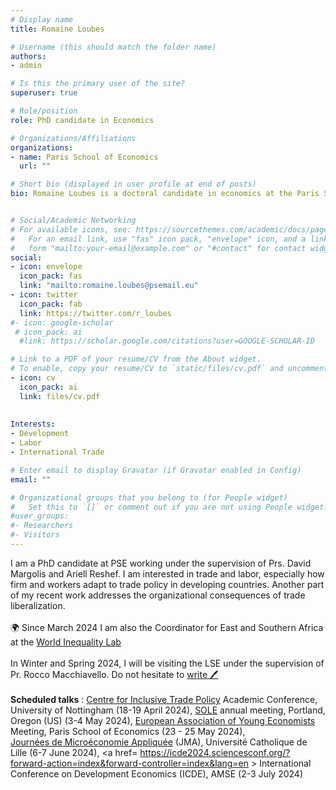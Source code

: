 ```yaml
---
# Display name
title: Romaine Loubes

# Username (this should match the folder name)
authors:
- admin

# Is this the primary user of the site?
superuser: true

# Role/position
role: PhD candidate in Economics

# Organizations/Affiliations
organizations:
- name: Paris School of Economics
  url: ""

# Short bio (displayed in user profile at end of posts)
bio: Romaine Loubes is a doctoral candidate in economics at the Paris School of Economics, working in trade, labor and development. 


# Social/Academic Networking
# For available icons, see: https://sourcethemes.com/academic/docs/page-builder/#icons
#   For an email link, use "fas" icon pack, "envelope" icon, and a link in the
#   form "mailto:your-email@example.com" or "#contact" for contact widget.
social:
- icon: envelope
  icon_pack: fas
  link: "mailto:romaine.loubes@psemail.eu"
- icon: twitter
  icon_pack: fab
  link: https://twitter.com/r_loubes
#- icon: google-scholar
 # icon_pack: ai
  #link: https://scholar.google.com/citations?user=GOOGLE-SCHOLAR-ID

# Link to a PDF of your resume/CV from the About widget.
# To enable, copy your resume/CV to `static/files/cv.pdf` and uncomment the lines below.
- icon: cv
  icon_pack: ai
  link: files/cv.pdf
  
  
Interests:
- Development 
- Labor 
- International Trade

# Enter email to display Gravatar (if Gravatar enabled in Config)
email: ""

# Organizational groups that you belong to (for People widget)
#   Set this to `[]` or comment out if you are not using People widget.
#user_groups:
#- Researchers
#- Visitors
---
```


I am a PhD candidate at PSE working under the supervision of Prs. David Margolis and Ariell Reshef. I am interested in trade and labor, especially how firm and workers adapt to trade policy in developing countries. Another part of my recent work addresses the organizational consequences of trade liberalization. <br><br>
&#127757; Since March 2024 I am also the Coordinator for East and Southern Africa at the <a href= https://inequalitylab.world/en/ ></u> World Inequality Lab</a></u> <br><br>
In Winter and Spring 2024, I will be visiting the LSE under the supervision of Pr. Rocco Macchiavello. Do not hesitate to <a href = mailto:romaine.loubes@psemail.eu></u>write :pen:</a></u> <br><br>
**Scheduled talks** : <a href= https://citp.ac.uk/academic-conference ></u> Centre for Inclusive Trade Policy</a></u> Academic Conference, University of Nottingham (18-19 April 2024), 
<a href = https://www.sole-jole.org/upcoming-meeting ></u> SOLE</a></u> annual meeting, Portland, Oregon (US) (3-4 May 2024),
<a href= https://www.eaye.info/eayeam/2024-edition ></u> European Association of Young Economists</a></u> Meeting, Paris School of Economics (23 - 25 May 2024),  
<a href= https://www.afse.fr/fr/news/jma-2024-a-lille-appel-a-communications-2289 ></u> Journées de Microéconomie Appliquée</a></u> (JMA), Université Catholique de Lille (6-7 June 2024),
<a href= https://icde2024.sciencesconf.org/?forward-action=index&forward-controller=index&lang=en ></u> International Conference on Development Economics</a></u> (ICDE), AMSE (2-3 July 2024)


